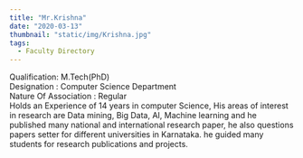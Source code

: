 ```yaml
---
title: "Mr.Krishna"
date: "2020-03-13"
thumbnail: "static/img/Krishna.jpg"
tags:
  - Faculty Directory
---
```


Qualification: M.Tech(PhD)  
Designation : Computer Science Department  
Nature Of Association : Regular  
Holds an Experience of 14 years in computer Science, His areas of interest in research are Data mining, Big Data, AI, Machine learning and he published many national and international research paper, he also questions papers setter for different universities in Karnataka. he guided many students for research publications and projects.
